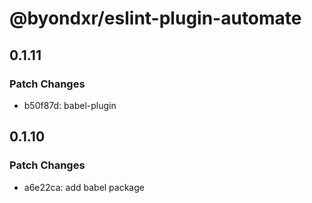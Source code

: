 # @byondxr/eslint-plugin-automate

## 0.1.11

### Patch Changes

- b50f87d: babel-plugin

## 0.1.10

### Patch Changes

- a6e22ca: add babel package
